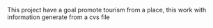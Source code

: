 This project have a goal promote tourism from a place, this work with information generate from a cvs file
